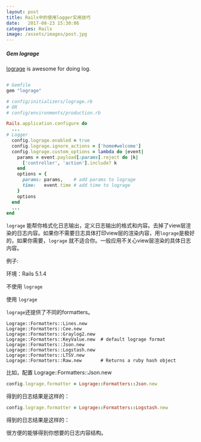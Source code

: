 ```yaml
---
layout: post
title: Rails中的使用logger实用技巧
date:   2017-08-23 15:30:06
categories: Rails
image: /assets/images/post.jpg
---
```


##### Gem lograge

[lograge](https://github.com/roidrage/lograge) is awesome for doing log.

```ruby

# Gemfile
gem "lograge"
```

```ruby
# config/initializers/lograge.rb
# OR
# config/environments/production.rb

Rails.application.configure do
  ...
# Logger
  config.lograge.enabled = true
  config.lograge.ignore_actions = ['home#welcome']
  config.lograge.custom_options = lambda do |event|
    params = event.payload[:params].reject do |k|
      ['controller', 'action'].include? k
    end
    options = {
      params: params,    # add params to lograge
      time:   event.time # add time to lograge
    }
    options
  end
  ...
end

```

`lograge` 能帮你格式化日志输出，定义日志输出的格式和内容。去掉了view层渲染的日志内容。如果你不需要日志具体打印view层的渲染内容，用`lograge`是极好的，如果你需要，`lograge` 就不适合你。一般应用不关心view层渲染的具体日志内容。

例子:

环境：Rails 5.1.4

不使用 `lograge`

使用 `lograge`

`lograge`还提供了不同的formatters。

```
Lograge::Formatters::Lines.new
Lograge::Formatters::Cee.new
Lograge::Formatters::Graylog2.new
Lograge::Formatters::KeyValue.new  # default lograge format
Lograge::Formatters::Json.new
Lograge::Formatters::Logstash.new
Lograge::Formatters::LTSV.new
Lograge::Formatters::Raw.new       # Returns a ruby hash object
```

比如，配置 Lograge::Formatters::Json.new

```ruby
config.lograge.formatter = Lograge::Formatters::Json.new
```

得到的日志结果是这样的：


```ruby
config.lograge.formatter = Lograge::Formatters::Logstash.new
```

得到的日志结果是这样的：



很方便的能够得到你想要的日志内容结构。
